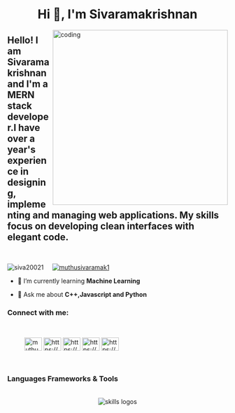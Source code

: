 <h1 align="center">Hi 👋, I'm Sivaramakrishnan</h1>
<img align="right" alt="coding" width="400" src="https://media.giphy.com/media/bGgsc5mWoryfgKBx1u/giphy.gif">
<h2 align="left">
  Hello! I am  Sivaramakrishnan and I'm a MERN stack developer.I have over a year's experience in designing, implementing and managing web applications. My skills focus on developing clean interfaces with elegant code. 

</h2> 

&nbsp;&nbsp;&nbsp;


<p align="left">
  <img src="https://komarev.com/ghpvc/?username=siva20021&label=Profile%20views&color=0e75b6&style=flat" alt="siva20021" />
 &nbsp;&nbsp;&nbsp;
 <a href="https://twitter.com/muthusivaramak1" target="blank"><img src="https://img.shields.io/twitter/follow/muthusivaramak1?logo=twitter&style=for-the-badge" alt="muthusivaramak1" /></a>
</p>


- 🌱 I’m currently learning **Machine Learning**

- 💬 Ask me about **C++,Javascript and Python**

<h3 align="left">Connect with me:</h3>
&nbsp;&nbsp;&nbsp;
<p align="left">
&nbsp;&nbsp;&nbsp;&nbsp;&nbsp;&nbsp;&nbsp;&nbsp;&nbsp;
<a href="https://twitter.com/muthusivaramak1" target="blank"><img align="center" src="https://raw.githubusercontent.com/rahuldkjain/github-profile-readme-generator/master/src/images/icons/Social/twitter.svg" alt="muthusivaramak1" height="30" width="40" /></a>
<a href="https://linkedin.com/in/https://www.linkedin.com/in/sivaramakrishnan-m-0b71061bb/" target="blank"><img align="center" src="https://raw.githubusercontent.com/rahuldkjain/github-profile-readme-generator/master/src/images/icons/Social/linked-in-alt.svg" alt="https://www.linkedin.com/in/sivaramakrishnan-m-0b71061bb/" height="30" width="40" /></a>
<a href="https://kaggle.com/https://www.kaggle.com/srk2011029010002" target="blank"><img align="center" src="https://raw.githubusercontent.com/rahuldkjain/github-profile-readme-generator/master/src/images/icons/Social/kaggle.svg" alt="https://www.kaggle.com/srk2011029010002" height="30" width="40" /></a>
<a href="https://instagram.com/https://www.instagram.com/me__siddarth/" target="blank"><img align="center" src="https://raw.githubusercontent.com/rahuldkjain/github-profile-readme-generator/master/src/images/icons/Social/instagram.svg" alt="https://www.instagram.com/me__siddarth/" height="30" width="40" /></a>
<a href="https://www.hackerrank.com/https://www.hackerrank.com/sm2482" target="blank"><img align="center" src="https://raw.githubusercontent.com/rahuldkjain/github-profile-readme-generator/master/src/images/icons/Social/hackerrank.svg" alt="https://www.hackerrank.com/sm2482" height="30" width="40" /></a>
 
</p>
&nbsp;&nbsp;&nbsp;
<h3 align="left">Languages Frameworks & Tools </h3>
&nbsp;&nbsp;&nbsp;
<div align="center">

  <img src="https://skillicons.dev/icons?i=git,github,nodejs,vite,html,css,sass,tailwind,bootstrap,js,ts,react,androidstudio,cpp,dart,dotnet,electron,express,flutter,solidity,nextjs,redux,c,py,fastapi,mongodb,mysql,postgresql,postman,netlify,vercel,figma,vscode,mui," alt="skills logos" />
  <br /> 
<!--   <h2>Actively Learning</h3>
  <img src="https://skillicons.dev/icons?i=linux,githubactions,aws,gcp" alt="skills actively learning logos"> -->
</div>




